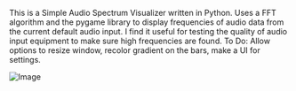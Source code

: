 This is a Simple Audio Spectrum Visualizer written in Python.
Uses a FFT algorithm and the pygame library to display frequencies of audio data from the current default audio input.
I find it useful for testing the quality of audio input equipment to make sure high frequencies are found.
To Do: Allow options to resize window, recolor gradient on the bars, make a UI for settings.

![Image](https://github.com/user-attachments/assets/aa060f88-3d5a-4e24-aac6-ac01011ea82a)
